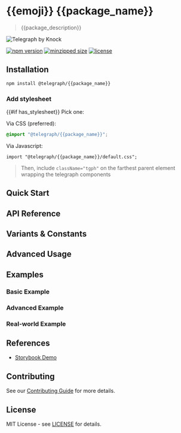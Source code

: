 # {{emoji}} {{package_name}}

> {{package_description}}

![Telegraph by Knock](https://github.com/knocklabs/telegraph/assets/29106675/9b5022e3-b02c-4582-ba57-3d6171e45e44)

[![npm version](https://img.shields.io/npm/v/@telegraph/{{package_name}}.svg)](https://www.npmjs.com/package/@telegraph/{{package_name}})
[![minzipped size](https://img.shields.io/bundlephobia/minzip/@telegraph/{{package_name}})](https://bundlephobia.com/result?p=@telegraph/{{package_name}})
[![license](https://img.shields.io/npm/l/@telegraph/{{package_name}})](https://github.com/knocklabs/telegraph/blob/main/LICENSE)

## Installation

```bash
npm install @telegraph/{{package_name}}
```

### Add stylesheet

{{#if has_stylesheet}}
Pick one:

Via CSS (preferred):

```css
@import "@telegraph/{{package_name}}";
```

Via Javascript:

```tsx
import "@telegraph/{{package_name}}/default.css";
```

> Then, include `className="tgph"` on the farthest parent element wrapping the telegraph components

## Quick Start

## API Reference

## Variants & Constants

## Advanced Usage

## Examples

### Basic Example

### Advanced Example

### Real-world Example

## References

- [Storybook Demo](https://storybook.telegraph.dev/?path=/docs/{{package_name}})

## Contributing

See our [Contributing Guide](../../CONTRIBUTING.md) for more details.

## License

MIT License - see [LICENSE](../../LICENSE) for details.
